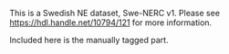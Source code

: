 This is a Swedish NE dataset, Swe-NERC v1. Please see https://hdl.handle.net/10794/121 for more information.

Included here is the manually tagged part.

